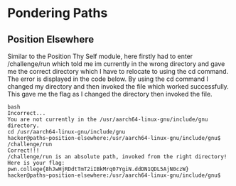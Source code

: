 # Pondering Paths
## Position Elsewhere
Similar to the Position Thy Self module, here firstly had to enter /challenge/run which told me im currently in the wrong directory and gave me the correct directory which I have to relocate to using the cd command.
The error is displayed in the code below. By using the cd command I changed my directory and then invoked the file which worked successfully.
This gave me the flag as I changed the directory then invoked the file.
~~~
bash
Incorrect...
You are not currently in the /usr/aarch64-linux-gnu/include/gnu directory.
cd /usr/aarch64-linux-gnu/include/gnu
hacker@paths~position-elsewhere:/usr/aarch64-linux-gnu/include/gnu$ /challenge/run
Correct!!!
/challenge/run is an absolute path, invoked from the right directory!
Here is your flag:
pwn.college{8hJwHjRDdtTmT2iIBkMrq07YgiN.ddDN1QDL5AjN0czW}
hacker@paths~position-elsewhere:/usr/aarch64-linux-gnu/include/gnu$
~~~
